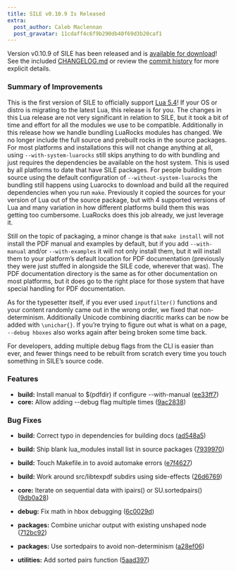 ```yaml
---
title: SILE v0.10.9 Is Released
extra:
  post_author: Caleb Maclennan
  post_gravatar: 11cdaff4c6f9b290db40f69d3b20caf1
---
```

Version v0.10.9 of SILE has been released and is [available for download][release]!
See the included [CHANGELOG.md][changelog] or review the [commit history][commits] for more explicit details.

### Summary of Improvements

This is the first version of SILE to officially support [Lua 5.4](https://www.lua.org/versions.html#5.4)! If your OS or distro is migrating to the latest Lua, this release is for you. The changes in this Lua release are not very significant in relation to SILE, but it took a bit of time and effort for all the modules we use to be compatible. Additionally in this release how we handle bundling LuaRocks modules has changed. We no longer include the full source and prebuilt rocks in the source packages. For most platforms and installations this will not change anything at all, using `--with-system-luarocks` still skips anything to do with bundling and just requires the dependencies be available on the host system. This is used by all platforms to date that have SILE packages. For people building from source using the default configuration of `--without-system-luarocks` the bundling still happens using Luarocks to download and build all the required dependencies when you run `make`. Previously it copied the sources for your version of Lua out of the source package, but with 4 supported versions of Lua and many variation in how different platforms build them this was getting too cumbersome. LuaRocks does this job already, we just leverage it.

Still on the topic of packaging, a minor change is that `make install` will not install the PDF manual and examples by default, but if you add `--with-manual` and/or `--with-examples` it will not only install them, but it will install them to your platform’s default location for PDF documentation (previously they were just stuffed in alongside the SILE code, wherever that was). The PDF documentation directory is the same as for other documentation on most platforms, but it does go to the right place for those system that have special handling for PDF documentation.

As for the typesetter itself, if you ever used `inputfilter()` functions and your content randomly came out in the wrong order, we fixed that non-determinism. Additionally Unicode combining diacritic marks can be now be added with `\unichar{}`. If you’re trying to figure out what is what on a page, `--debug hboxes` also works again after being broken some time back.

For developers, adding multiple debug flags from the CLI is easier than ever, and fewer things need to be rebuilt from scratch every time you touch something in SILE’s source code.


### Features

* **build:** Install manual to $(pdfdir) if configure --with-manual ([ee33ff7](https://github.com/sile-typesetter/sile/commit/ee33ff71c2d978c637c01433663ccd7baf7e8fcc))
* **core:** Allow adding --debug flag multiple times ([9ac2838](https://github.com/sile-typesetter/sile/commit/9ac28382beb226785f574f89353f7acb720fb949))


### Bug Fixes

* **build:** Correct typo in dependencies for building docs ([ad548a5](https://github.com/sile-typesetter/sile/commit/ad548a5e0c32ef5bd99f951594a9e49161aa5941))
* **build:** Ship blank lua_modules install list in source packages ([7939970](https://github.com/sile-typesetter/sile/commit/7939970397414554c45dcfe486dc736b8fb2e4fe))
* **build:** Touch Makefile.in to avoid automake errors ([e7f4627](https://github.com/sile-typesetter/sile/commit/e7f4627a8cf8e6498b7c1c22b633579644a1d72a))
* **build:** Work around src/libtexpdf subdirs using side-effects ([26d6769](https://github.com/sile-typesetter/sile/commit/26d6769a32c3985d18d314cf0281663d5545e650))
* **core:** Iterate on sequential data with ipairs() or SU.sortedpairs() ([9db0a28](https://github.com/sile-typesetter/sile/commit/9db0a28d5c64caf9d64200d359f477bd375469eb))
* **debug:** Fix math in hbox debugging ([6c0029d](https://github.com/sile-typesetter/sile/commit/6c0029df469e89ce809ff833a3fa631eee14f77e))
* **packages:** Combine unichar output with existing unshaped node ([712bc92](https://github.com/sile-typesetter/sile/commit/712bc925dfc1601111922d4bd9089ad161867020))
* **packages:** Use sortedpairs to avoid non-determinism ([a28ef06](https://github.com/sile-typesetter/sile/commit/a28ef06b2aa1265018078e258280fc2f9a7dc348))
* **utilities:** Add sorted pairs function ([5aad397](https://github.com/sile-typesetter/sile/commit/5aad3975cc92b2641337bd65e2919ee198fe8669))


  [release]: https://github.com/sile-typesetter/sile/releases/tag/v0.10.9
  [changelog]: https://github.com/sile-typesetter/sile/blob/master/CHANGELOG.md
  [commits]: https://github.com/sile-typesetter/sile/compare/v0.10.8...v0.10.9
  [wiki]: https://github.com/sile-typesetter/sile/wiki
